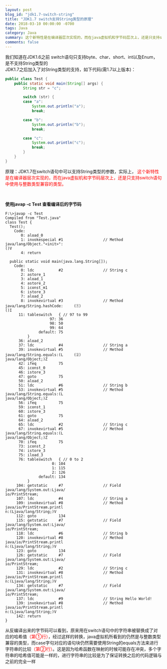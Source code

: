 ```yaml
---
layout: post
blog_id: "jdk1.7-switch-string"
title: "JDK1.7 switch支持String类型的原理"
date: 2018-03-10 00:00:00 -0700
tags: Java
category: Java
summary: 这个新特性是在编译器层次实现的，而在java虚拟机和字节码层次上，还是只支持switch语句中使用与整数类型兼容的类型
comments: false
---
```


我们知道在JDK1.6之前 switch语句只支持byte、char、short、int以及Enum，是不支持String类型的<br>
JDK1.7之后加入了对String类型的支持，如下代码(需1.7以上版本)：  

```java
public class Test {
    public static void main(String[] args) {
        String str = "c";

        switch (str) {
        case "a":
            System.out.println("a");
            break;

        case "b":
            System.out.println("b");
            break;

        case "c":
            System.out.println("c");
            break;
        }
    }
}
```

原理：JDK1.7在switch语句中可以支持String类型的参数，实际上， 
<font color="red">这个新特性是在编译器层次实现的，而在java虚拟机和字节码层次上，还是只支持switch语句中使用与整数类型兼容的类型。</font>

<br>

**使用javap -c Test 查看编译后的字节码**

```bath
F:\>javap -c Test
Compiled from "Test.java"
class Test {
  Test();
    Code:
       0: aload_0
       1: invokespecial #1                  // Method java/lang/Object."<init>":
()V
       4: return

  public static void main(java.lang.String[]);
    Code:
       0: ldc           #2                  // String c
       2: astore_1
       3: aload_1
       4: astore_2
       5: iconst_m1
       6: istore_3
       7: aload_2
       8: invokevirtual #3                  // Method java/lang/String.hashCode:    （①）
()I
      11: tableswitch   { // 97 to 99
                    97: 36
                    98: 50
                    99: 64
               default: 75
          }
      36: aload_2
      37: ldc           #4                  // String a
      39: invokevirtual #5                  // Method java/lang/String.equals:(L    （②）
java/lang/Object;)Z
      42: ifeq          75
      45: iconst_0
      46: istore_3
      47: goto          75
      50: aload_2
      51: ldc           #6                  // String b
      53: invokevirtual #5                  // Method java/lang/String.equals:(L
java/lang/Object;)Z
      56: ifeq          75
      59: iconst_1
      60: istore_3
      61: goto          75
      64: aload_2
      65: ldc           #2                  // String c
      67: invokevirtual #5                  // Method java/lang/String.equals:(L
java/lang/Object;)Z
      70: ifeq          75
      73: iconst_2
      74: istore_3
      75: iload_3
      76: tableswitch   { // 0 to 2
                     0: 104
                     1: 115
                     2: 126
               default: 134
          }
     104: getstatic     #7                  // Field java/lang/System.out:Ljava/
io/PrintStream;
     107: ldc           #4                  // String a
     109: invokevirtual #8                  // Method java/io/PrintStream.printl
n:(Ljava/lang/String;)V
     112: goto          134
     115: getstatic     #7                  // Field java/lang/System.out:Ljava/
io/PrintStream;
     118: ldc           #6                  // String b
     120: invokevirtual #8                  // Method java/io/PrintStream.printl
n:(Ljava/lang/String;)V
     123: goto          134
     126: getstatic     #7                  // Field java/lang/System.out:Ljava/
io/PrintStream;
     129: ldc           #2                  // String c
     131: invokevirtual #8                  // Method java/io/PrintStream.printl
n:(Ljava/lang/String;)V
     134: getstatic     #7                  // Field java/lang/System.out:Ljava/
io/PrintStream;
     137: ldc           #9                  // String Hello World!
     139: invokevirtual #8                  // Method java/io/PrintStream.printl
n:(Ljava/lang/String;)V
     142: return
}
```

从反编译出来的字节码可以看到，原来用在switch语句中的字符串被替换成了对应的哈希值<font color="red">（第①行）</font>，经过这样的转换，java虚拟机所看到的仍然是与整数类型兼容的类型，而case字句对应的语句块仍然需要使用String的equals方法来进行字符串的比较<font color="red">（第②行）</font>。这是因为哈希函数在映射的时候可能存在冲突，多个字符串的哈希值可能是一样的，进行字符串的比较是为了保证转换之后的代码逻辑与之前的完全一样
